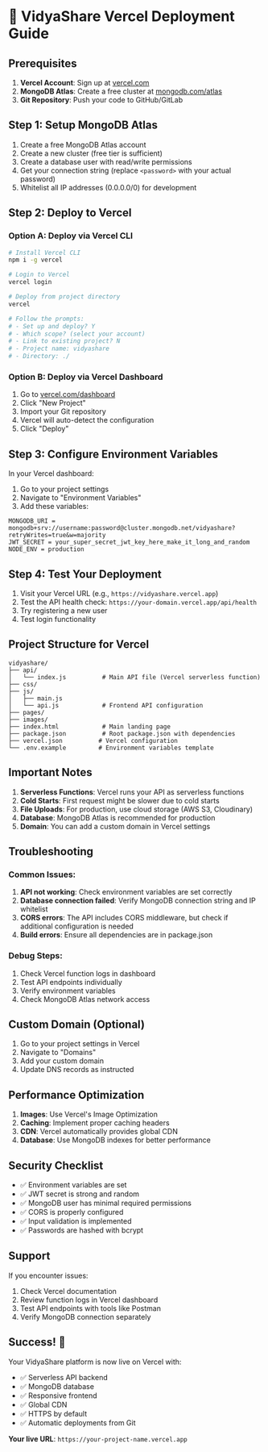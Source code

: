# 🚀 VidyaShare Vercel Deployment Guide

## Prerequisites
1. **Vercel Account**: Sign up at [vercel.com](https://vercel.com)
2. **MongoDB Atlas**: Create a free cluster at [mongodb.com/atlas](https://mongodb.com/atlas)
3. **Git Repository**: Push your code to GitHub/GitLab

## Step 1: Setup MongoDB Atlas

1. Create a free MongoDB Atlas account
2. Create a new cluster (free tier is sufficient)
3. Create a database user with read/write permissions
4. Get your connection string (replace `<password>` with your actual password)
5. Whitelist all IP addresses (0.0.0.0/0) for development

## Step 2: Deploy to Vercel

### Option A: Deploy via Vercel CLI
```bash
# Install Vercel CLI
npm i -g vercel

# Login to Vercel
vercel login

# Deploy from project directory
vercel

# Follow the prompts:
# - Set up and deploy? Y
# - Which scope? (select your account)
# - Link to existing project? N
# - Project name: vidyashare
# - Directory: ./
```

### Option B: Deploy via Vercel Dashboard
1. Go to [vercel.com/dashboard](https://vercel.com/dashboard)
2. Click "New Project"
3. Import your Git repository
4. Vercel will auto-detect the configuration
5. Click "Deploy"

## Step 3: Configure Environment Variables

In your Vercel dashboard:
1. Go to your project settings
2. Navigate to "Environment Variables"
3. Add these variables:

```
MONGODB_URI = mongodb+srv://username:password@cluster.mongodb.net/vidyashare?retryWrites=true&w=majority
JWT_SECRET = your_super_secret_jwt_key_here_make_it_long_and_random
NODE_ENV = production
```

## Step 4: Test Your Deployment

1. Visit your Vercel URL (e.g., `https://vidyashare.vercel.app`)
2. Test the API health check: `https://your-domain.vercel.app/api/health`
3. Try registering a new user
4. Test login functionality

## Project Structure for Vercel

```
vidyashare/
├── api/
│   └── index.js          # Main API file (Vercel serverless function)
├── css/
├── js/
│   ├── main.js
│   └── api.js            # Frontend API configuration
├── pages/
├── images/
├── index.html            # Main landing page
├── package.json          # Root package.json with dependencies
├── vercel.json          # Vercel configuration
└── .env.example         # Environment variables template
```

## Important Notes

1. **Serverless Functions**: Vercel runs your API as serverless functions
2. **Cold Starts**: First request might be slower due to cold starts
3. **File Uploads**: For production, use cloud storage (AWS S3, Cloudinary)
4. **Database**: MongoDB Atlas is recommended for production
5. **Domain**: You can add a custom domain in Vercel settings

## Troubleshooting

### Common Issues:

1. **API not working**: Check environment variables are set correctly
2. **Database connection failed**: Verify MongoDB connection string and IP whitelist
3. **CORS errors**: The API includes CORS middleware, but check if additional configuration is needed
4. **Build errors**: Ensure all dependencies are in package.json

### Debug Steps:

1. Check Vercel function logs in dashboard
2. Test API endpoints individually
3. Verify environment variables
4. Check MongoDB Atlas network access

## Custom Domain (Optional)

1. Go to your project settings in Vercel
2. Navigate to "Domains"
3. Add your custom domain
4. Update DNS records as instructed

## Performance Optimization

1. **Images**: Use Vercel's Image Optimization
2. **Caching**: Implement proper caching headers
3. **CDN**: Vercel automatically provides global CDN
4. **Database**: Use MongoDB indexes for better performance

## Security Checklist

- ✅ Environment variables are set
- ✅ JWT secret is strong and random
- ✅ MongoDB user has minimal required permissions
- ✅ CORS is properly configured
- ✅ Input validation is implemented
- ✅ Passwords are hashed with bcrypt

## Support

If you encounter issues:
1. Check Vercel documentation
2. Review function logs in Vercel dashboard
3. Test API endpoints with tools like Postman
4. Verify MongoDB connection separately

## Success! 🎉

Your VidyaShare platform is now live on Vercel with:
- ✅ Serverless API backend
- ✅ MongoDB database
- ✅ Responsive frontend
- ✅ Global CDN
- ✅ HTTPS by default
- ✅ Automatic deployments from Git

**Your live URL**: `https://your-project-name.vercel.app`